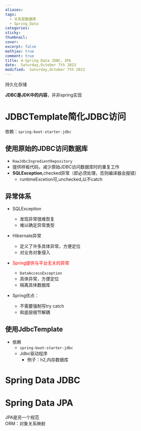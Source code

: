 ```yaml
---
aliases: 
tags:
  - 关系型数据库
  - Spring_Data
categories: 
sticky: 
thumbnail: 
cover: 
excerpt: false
mathjax: true
comment: true
title: 4-Spring Data JDBC、JPA
date:  Saturday,October 7th 2023
modified:  Saturday,October 7th 2023
---
```


持久化存储

**JDBC是JDK中的内容**，并非spring实现

# JDBCTemplate简化JDBC访问

依赖：`spring-boot-starter-jdbc`

## 使用原始的JDBC访问数据库

- `RawJdbcIngredientRepository`
- 提供样板代码，减少原始JDBC访问数据库时的重复工作
- **SQLException**,checked异常（即必须处理，否则编译器会报错）
	- runtimeExcetion可,unchecked,以不catch

## 异常体系

- SQLException
	- 发现异常很难恢复
	- 难以确定异常类型
- Hibernate异常
	- 定义了许多具体异常，方便定位
	- 对业务对象侵入
- <font color="#ff0000">Spring提供与平台无关的异常</font>
	- `DataAccessException`
	- 具体异常，方便定位
	- 隔离具体数据库

- Spring优点：
	- 不需要强制写try catch
	- 和底层细节解耦

## 使用JdbcTemplate

- 依赖
	- `spring-boot-starter-jdbc`
	- Jdbc驱动程序
		- 例子：h2,内存数据库


# Spring Data JDBC

# Spring Data JPA

JPA是另一个规范  
ORM：对象关系映射